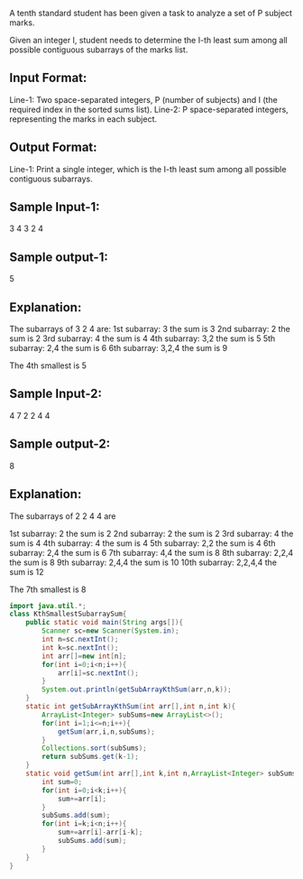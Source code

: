 A tenth standard student has been given a task to analyze a set of P subject marks.

Given an integer I, student needs to determine the I-th least sum among all possible contiguous subarrays of the marks list.

Input Format:
--------------
Line-1: Two space-separated integers, P (number of subjects) and I (the required index in the sorted sums list).
Line-2: P space-separated integers, representing the marks in each subject.

Output Format:
--------------
Line-1: Print a single integer, which is the I-th least sum among all possible contiguous subarrays.

Sample Input-1:
--------------
3 4
3 2 4

Sample output-1:
---------------
5

Explanation: 
------------
The subarrays of 3 2 4 are:
1st subarray: 3 the sum is 3
2nd subarray: 2 the sum is 2
3rd subarray: 4 the sum is 4
4th subarray: 3,2 the sum is 5
5th subarray: 2,4 the sum is 6
6th subarray: 3,2,4 the sum is 9

The 4th smallest is 5

Sample Input-2:
---------------
4 7
2 2 4 4

Sample output-2:
----------------
8

Explanation: 
------------
The subarrays of 2 2 4 4 are

1st subarray: 2 the sum is 2
2nd subarray: 2 the sum is 2
3rd subarray: 4 the sum is 4
4th subarray: 4 the sum is 4
5th subarray: 2,2 the sum is 4
6th subarray: 2,4 the sum is 6
7th subarray: 4,4 the sum is 8
8th subarray: 2,2,4 the sum is 8
9th subarray: 2,4,4 the sum is 10
10th subarray: 2,2,4,4 the sum is 12

The 7th smallest is 8

```java
import java.util.*;
class KthSmallestSubarraySum{
    public static void main(String args[]){
        Scanner sc=new Scanner(System.in);
        int n=sc.nextInt();
        int k=sc.nextInt();
        int arr[]=new int[n];
        for(int i=0;i<n;i++){
            arr[i]=sc.nextInt();
        }
        System.out.println(getSubArrayKthSum(arr,n,k));
    }
    static int getSubArrayKthSum(int arr[],int n,int k){
        ArrayList<Integer> subSums=new ArrayList<>();
        for(int i=1;i<=n;i++){
            getSum(arr,i,n,subSums);
        }
        Collections.sort(subSums);
        return subSums.get(k-1);
    }
    static void getSum(int arr[],int k,int n,ArrayList<Integer> subSums){
        int sum=0;
        for(int i=0;i<k;i++){
            sum+=arr[i];
        }
        subSums.add(sum);
        for(int i=k;i<n;i++){
            sum+=arr[i]-arr[i-k];
            subSums.add(sum);
        }
    }
}
```